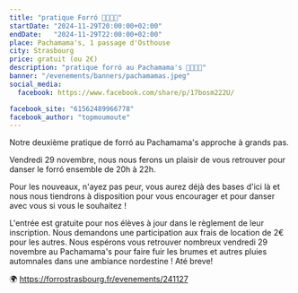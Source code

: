 ```yaml
---
title: "pratique Forró 💃🇧🇷🕺"
startDate: "2024-11-29T20:00:00+02:00"
endDate:   "2024-11-29T22:00:00+02:00"
place: Pachamama's, 1 passage d'Osthouse
city: Strasbourg
price: gratuit (ou 2€)
description: "pratique forró au Pachamama's 💃🇧🇷🕺"
banner: "/evenements/banners/pachamamas.jpeg"
social_media:
  facebook: https://www.facebook.com/share/p/17bosm222U/

facebook_site: "61562489966778"
facebook_author: "topmoumoute"
---
```


Notre deuxième pratique de forró au Pachamama's approche à grands pas.

Vendredi 29 novembre, nous nous ferons un plaisir de vous retrouver pour danser le forró ensemble de 20h à 22h.

Pour les nouveaux, n'ayez pas peur, vous aurez déjà des bases d'ici là et nous nous tiendrons à disposition pour vous encourager et pour danser avec vous si vous le souhaitez !

L'entrée est gratuite pour nos élèves à jour dans le règlement de leur inscription. Nous demandons une participation aux frais de location de 2€ pour les autres. 
Nous espérons vous retrouver nombreux vendredi 29 novembre au Pachamama's pour faire fuir les brumes et autres pluies automnales dans une ambiance nordestine !
Até breve!

🌍 https://forrostrasbourg.fr/evenements/241127
